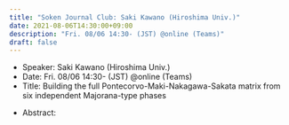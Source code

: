 ```yaml
---
title: "Soken Journal Club: Saki Kawano (Hiroshima Univ.)"
date: 2021-08-06T14:30:00+09:00
description: "Fri. 08/06 14:30- (JST) @online (Teams)"
draft: false
---
```


- Speaker:
Saki Kawano (Hiroshima Univ.)
- Date:
Fri. 08/06 14:30- (JST) @online (Teams)
- Title:
Building the full Pontecorvo-Maki-Nakagawa-Sakata matrix from six independent Majorana-type phases

<!--more-->

- Abstract:

